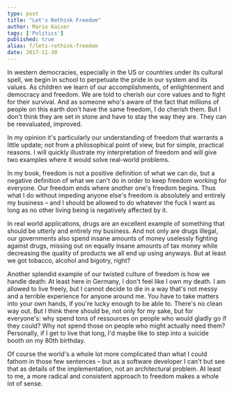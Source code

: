 ```yaml
---
type: post
title: "Let's Rethink Freedom"
author: Mario Kaiser
tags: ['Politics']
published: true
alias: f/lets-rethink-freedom
date: 2017-11-30
---
```


In western democracies, especially in the US or countries under its cultural spell, we begin in school to perpetuate the pride in our system and its values. As children we learn of our accomplishments, of enlightenment and democracy and freedom. We are told to cherish our core values and to fight for their survival. And as someone who's aware of the fact that millions of people on this earth don't have the same freedom, I do cherish them. But I don't think they are set in stone and have to stay the way they are. They can be reevaluated, improved.

In my opinion it's particularly our understanding of freedom that warrants a little update; not from a philosophical point of view, but for simple, practical reasons. I will quickly illustrate my interpretation of freedom and will give two examples where it would solve real-world problems.

In my book, freedom is not a positive definition of what we can do, but a negative definition of what we can't do in order to keep freedom working for everyone. Our freedom ends where another one's freedom begins. Thus what I do without impeding anyone else's freedom is absolutely and entirely my business – and I should be allowed to do whatever the fuck I want as long as no other living being is negatively affected by it.

In real world applications, drugs are an excellent example of something that should be utterly and entirely my business. And not only are drugs illegal, our governments also spend insane amounts of money uselessly fighting against drugs, missing out on equally insane amounts of tax money while decreasing the quality of products we all end up using anyways. But at least we got tobacco, alcohol and bigotry, right?

Another splendid example of our twisted culture of freedom is how we handle death: At least here in Germany, I don't feel like I own my death. I am allowed to live freely, but I cannot decide to die in a way that's not messy and a terrible experience for anyone around me. You have to take matters into your own hands, if you're lucky enough to be able to. There's no clean way out. But I think there should be, not only for my sake, but for everyone's: why spend tons of ressources on people who would gladly go if they could? Why not spend those on people who might actually need them? Personally, if I get to live that long, I'd maybe like to step into a suicide booth on my 80th birthday.

Of course the world's a whole lot more complicated than what I could fathom in those few sentences – but as a software developer I can't but see that as details of the implementation, not an architectural problem. At least to me, a more radical and consistent approach to freedom makes a whole lot of sense.
